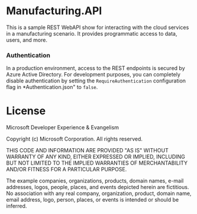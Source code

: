 Manufacturing.API
=======================

This is a sample REST WebAPI show for interacting with the cloud services in a manufacturing scenario. It provides programmatic access to data, users, and more.

### Authentication

In a production environment, access to the REST endpoints is secured by Azure Active Directory. For development purposes, you can completely disable authentication by setting the `RequireAuthentication` configuration flag in *Authentication.json" to `false`. 

# License

Microsoft Developer Experience & Evangelism

Copyright (c) Microsoft Corporation. All rights reserved.

THIS CODE AND INFORMATION ARE PROVIDED "AS IS" WITHOUT WARRANTY OF ANY KIND, EITHER EXPRESSED OR IMPLIED, INCLUDING BUT NOT LIMITED TO THE IMPLIED WARRANTIES OF MERCHANTABILITY AND/OR FITNESS FOR A PARTICULAR PURPOSE.

The example companies, organizations, products, domain names, e-mail addresses, logos, people, places, and events depicted herein are fictitious. No association with any real company, organization, product, domain name, email address, logo, person, places, or events is intended or should be inferred.
